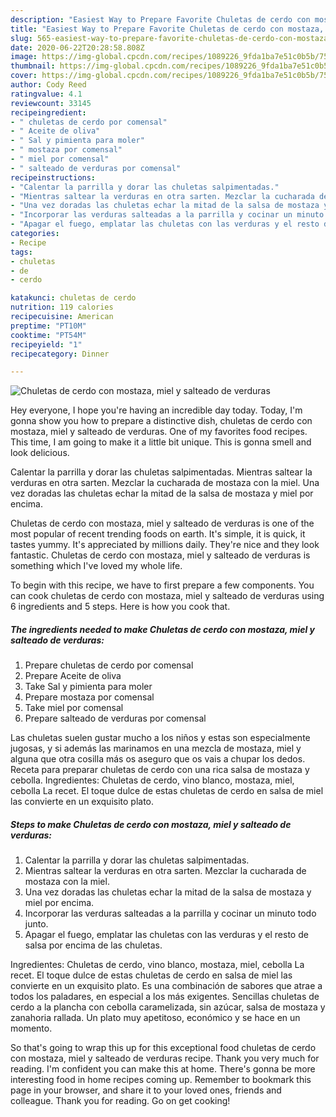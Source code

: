```yaml
---
description: "Easiest Way to Prepare Favorite Chuletas de cerdo con mostaza, miel y salteado de verduras"
title: "Easiest Way to Prepare Favorite Chuletas de cerdo con mostaza, miel y salteado de verduras"
slug: 565-easiest-way-to-prepare-favorite-chuletas-de-cerdo-con-mostaza-miel-y-salteado-de-verduras
date: 2020-06-22T20:28:58.808Z
image: https://img-global.cpcdn.com/recipes/1089226_9fda1ba7e51c0b5b/751x532cq70/chuletas-de-cerdo-con-mostaza-miel-y-salteado-de-verduras-foto-principal.jpg
thumbnail: https://img-global.cpcdn.com/recipes/1089226_9fda1ba7e51c0b5b/751x532cq70/chuletas-de-cerdo-con-mostaza-miel-y-salteado-de-verduras-foto-principal.jpg
cover: https://img-global.cpcdn.com/recipes/1089226_9fda1ba7e51c0b5b/751x532cq70/chuletas-de-cerdo-con-mostaza-miel-y-salteado-de-verduras-foto-principal.jpg
author: Cody Reed
ratingvalue: 4.1
reviewcount: 33145
recipeingredient:
- " chuletas de cerdo por comensal"
- " Aceite de oliva"
- " Sal y pimienta para moler"
- " mostaza por comensal"
- " miel por comensal"
- " salteado de verduras por comensal"
recipeinstructions:
- "Calentar la parrilla y dorar las chuletas salpimentadas."
- "Mientras saltear la verduras en otra sarten. Mezclar la cucharada de mostaza con la miel."
- "Una vez doradas las chuletas echar la mitad de la salsa de mostaza y miel por encima."
- "Incorporar las verduras salteadas a la parrilla y cocinar un minuto todo junto."
- "Apagar el fuego, emplatar las chuletas con las verduras y el resto de salsa por encima de las chuletas."
categories:
- Recipe
tags:
- chuletas
- de
- cerdo

katakunci: chuletas de cerdo 
nutrition: 119 calories
recipecuisine: American
preptime: "PT10M"
cooktime: "PT54M"
recipeyield: "1"
recipecategory: Dinner

---
```



![Chuletas de cerdo con mostaza, miel y salteado de verduras](https://img-global.cpcdn.com/recipes/1089226_9fda1ba7e51c0b5b/751x532cq70/chuletas-de-cerdo-con-mostaza-miel-y-salteado-de-verduras-foto-principal.jpg)

Hey everyone, I hope you're having an incredible day today. Today, I'm gonna show you how to prepare a distinctive dish, chuletas de cerdo con mostaza, miel y salteado de verduras. One of my favorites food recipes. This time, I am going to make it a little bit unique. This is gonna smell and look delicious.

Calentar la parrilla y dorar las chuletas salpimentadas. Mientras saltear la verduras en otra sarten. Mezclar la cucharada de mostaza con la miel. Una vez doradas las chuletas echar la mitad de la salsa de mostaza y miel por encima.

Chuletas de cerdo con mostaza, miel y salteado de verduras is one of the most popular of recent trending foods on earth. It's simple, it is quick, it tastes yummy. It's appreciated by millions daily. They're nice and they look fantastic. Chuletas de cerdo con mostaza, miel y salteado de verduras is something which I've loved my whole life.


To begin with this recipe, we have to first prepare a few components. You can cook chuletas de cerdo con mostaza, miel y salteado de verduras using 6 ingredients and 5 steps. Here is how you cook that.

<!--inarticleads1-->

##### The ingredients needed to make Chuletas de cerdo con mostaza, miel y salteado de verduras:

1. Prepare  chuletas de cerdo por comensal
1. Prepare  Aceite de oliva
1. Take  Sal y pimienta para moler
1. Prepare  mostaza por comensal
1. Take  miel por comensal
1. Prepare  salteado de verduras por comensal


Las chuletas suelen gustar mucho a los niños y estas son especialmente jugosas, y si además las marinamos en una mezcla de mostaza, miel y alguna que otra cosilla más os aseguro que os vais a chupar los dedos. Receta para preparar chuletas de cerdo con una rica salsa de mostaza y cebolla. Ingredientes: Chuletas de cerdo, vino blanco, mostaza, miel, cebolla La recet. El toque dulce de estas chuletas de cerdo en salsa de miel las convierte en un exquisito plato. 

<!--inarticleads2-->

##### Steps to make Chuletas de cerdo con mostaza, miel y salteado de verduras:

1. Calentar la parrilla y dorar las chuletas salpimentadas.
1. Mientras saltear la verduras en otra sarten. Mezclar la cucharada de mostaza con la miel.
1. Una vez doradas las chuletas echar la mitad de la salsa de mostaza y miel por encima.
1. Incorporar las verduras salteadas a la parrilla y cocinar un minuto todo junto.
1. Apagar el fuego, emplatar las chuletas con las verduras y el resto de salsa por encima de las chuletas.


Ingredientes: Chuletas de cerdo, vino blanco, mostaza, miel, cebolla La recet. El toque dulce de estas chuletas de cerdo en salsa de miel las convierte en un exquisito plato. Es una combinación de sabores que atrae a todos los paladares, en especial a los más exigentes. Sencillas chuletas de cerdo a la plancha con cebolla caramelizada, sin azúcar, salsa de mostaza y zanahoria rallada. Un plato muy apetitoso, económico y se hace en un momento. 

So that's going to wrap this up for this exceptional food chuletas de cerdo con mostaza, miel y salteado de verduras recipe. Thank you very much for reading. I'm confident you can make this at home. There's gonna be more interesting food in home recipes coming up. Remember to bookmark this page in your browser, and share it to your loved ones, friends and colleague. Thank you for reading. Go on get cooking!
